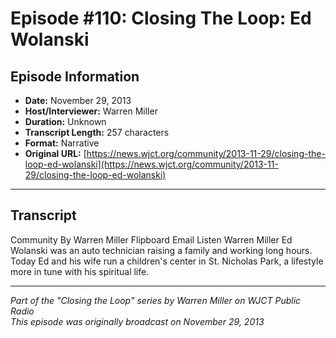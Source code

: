 # Episode #110: Closing The Loop: Ed Wolanski



## Episode Information

- **Date:** November 29, 2013
- **Host/Interviewer:** Warren Miller
- **Duration:** Unknown
- **Transcript Length:** 257 characters
- **Format:** Narrative
- **Original URL:** [https://news.wjct.org/community/2013-11-29/closing-the-loop-ed-wolanski](https://news.wjct.org/community/2013-11-29/closing-the-loop-ed-wolanski)

---

## Transcript

Community
By
Warren Miller
Flipboard
Email
Listen
Warren Miller
Ed Wolanski was an auto technician raising a family and working long hours. Today Ed and his wife run a children's center in St. Nicholas Park, a lifestyle more in tune with his spiritual life.

---

*Part of the "Closing the Loop" series by Warren Miller on WJCT Public Radio*  
*This episode was originally broadcast on November 29, 2013*
